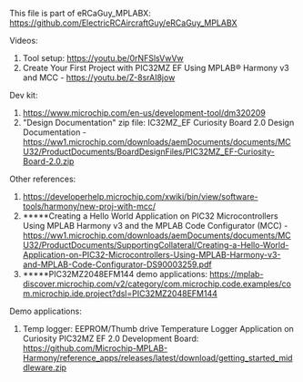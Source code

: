 This file is part of eRCaGuy_MPLABX: https://github.com/ElectricRCAircraftGuy/eRCaGuy_MPLABX

Videos: 
1. Tool setup: https://youtu.be/0rNFSlsVwVw
1. Create Your First Project with PIC32MZ EF Using MPLAB® Harmony v3 and MCC - https://youtu.be/Z-8srAI8jow

Dev kit:
1. https://www.microchip.com/en-us/development-tool/dm320209
1. "Design Documentation" zip file: IC32MZ_EF Curiosity Board 2.0 Design Documentation - https://ww1.microchip.com/downloads/aemDocuments/documents/MCU32/ProductDocuments/BoardDesignFiles/PIC32MZ_EF-Curiosity-Board-2.0.zip 


Other references:

1. https://developerhelp.microchip.com/xwiki/bin/view/software-tools/harmony/new-proj-with-mcc/
1. \*\*\*\*\*Creating a Hello World Application on PIC32 Microcontrollers Using MPLAB Harmony v3 and the MPLAB Code Configurator (MCC) - https://ww1.microchip.com/downloads/aemDocuments/documents/MCU32/ProductDocuments/SupportingCollateral/Creating-a-Hello-World-Application-on-PIC32-Microcontrollers-Using-MPLAB-Harmony-v3-and-MPLAB-Code-Configurator-DS90003259.pdf
1. \*\*\*\*\*PIC32MZ2048EFM144 demo applications: https://mplab-discover.microchip.com/v2/category/com.microchip.code.examples/com.microchip.ide.project?dsl=PIC32MZ2048EFM144

Demo applications:
1. Temp logger: EEPROM/Thumb drive Temperature Logger Application on Curiosity PIC32MZ EF 2.0 Development Board: https://github.com/Microchip-MPLAB-Harmony/reference_apps/releases/latest/download/getting_started_middleware.zip


